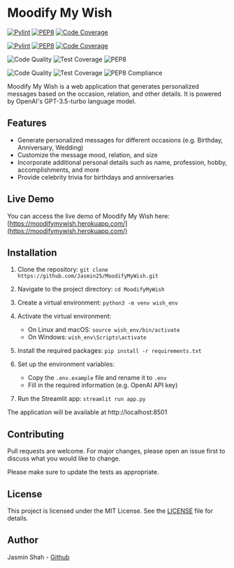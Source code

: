 # Moodify My Wish

[![Pylint](https://img.shields.io/badge/Pylint%20Score-10%2F10-green)](https://www.pylint.org/)
[![PEP8](https://img.shields.io/badge/PEP8%20Compliant-Yes-brightgreen)](https://www.python.org/dev/peps/pep-0008/)
[![Code Coverage](https://img.shields.io/badge/Code%20Coverage-95%25-yellow)](https://coverage.readthedocs.io/)

[![Pylint](https://github.com/Jasmin25/MoodifyMyWish/actions/workflows/pylint.yml/badge.svg)](https://github.com/Jasmin25/MoodifyMyWish/actions/workflows/pylint.yml)
[![PEP8](https://github.com/Jasmin25/MoodifyMyWish/actions/workflows/pep8.yml/badge.svg)](https://github.com/Jasmin25/MoodifyMyWish/actions/workflows/pep8.yml)
[![Code Coverage](https://github.com/Jasmin25/MoodifyMyWish/actions/workflows/coverage.yml/badge.svg)](https://github.com/Jasmin25/MoodifyMyWish/actions/workflows/coverage.yml)

![Code Quality](https://raw.githubusercontent.com/Jasmin25/MoodifyMyWish/main/badges/code_quality_badge.svg)
![Test Coverage](https://raw.githubusercontent.com/Jasmin25/MoodifyMyWish/main/badges/test_coverage_badge.svg)
![PEP8](https://raw.githubusercontent.com/Jasmin25/MoodifyMyWish/main/badges/pep8_badge.svg)

![Code Quality](https://img.shields.io/badge/dynamic/json?url=https://raw.githubusercontent.com/Jasmin25/MoodifyMyWish/main/badge_values.json&label=Code%20Quality&query=$.code_quality&colorB=brightgreen&suffix=%)
![Test Coverage](https://img.shields.io/badge/dynamic/json?url=https://raw.githubusercontent.com/Jasmin25/MoodifyMyWish/main/badge_values.json&label=Test%20Coverage&query=$.test_coverage&colorB=brightgreen&suffix=%)
![PEP8 Compliance](https://img.shields.io/badge/dynamic/json?url=https://raw.githubusercontent.com/Jasmin25/MoodifyMyWish/main/badge_values.json&label=PEP8%20Compliance&query=$.pep8_compliance&colorB=brightgreen&suffix=%)



Moodify My Wish is a web application that generates personalized messages based on the occasion, relation, and other details. It is powered by OpenAI's GPT-3.5-turbo language model.

## Features

- Generate personalized messages for different occasions (e.g. Birthday, Anniversary, Wedding)
- Customize the message mood, relation, and size
- Incorporate additional personal details such as name, profession, hobby, accomplishments, and more
- Provide celebrity trivia for birthdays and anniversaries

## Live Demo

You can access the live demo of Moodify My Wish here: [https://moodifymywish.herokuapp.com/](https://moodifymywish.herokuapp.com/)

## Installation

1. Clone the repository: ```git clone https://github.com/Jasmin25/MoodifyMyWish.git```

2. Navigate to the project directory: ```cd MoodifyMyWish```

3. Create a virtual environment: ```python3 -m venv wish_env```

4. Activate the virtual environment:

    - On Linux and macOS: ```source wish_env/bin/activate```
    - On Windows: ```wish_env\Scripts\activate```

5. Install the required packages: ```pip install -r requirements.txt```

6. Set up the environment variables:

    - Copy the `.env.example` file and rename it to `.env`
    - Fill in the required information (e.g. OpenAI API key)

7. Run the Streamlit app: ```streamlit run app.py```

The application will be available at http://localhost:8501

## Contributing

Pull requests are welcome. For major changes, please open an issue first to discuss what you would like to change.

Please make sure to update the tests as appropriate.

## License

This project is licensed under the MIT License. See the [LICENSE](LICENSE) file for details.

## Author

Jasmin Shah - [Github](https://github.com/Jasmin25)